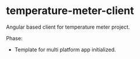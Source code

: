 # temperature-meter-client
Angular based client for temperature meter project.

Phase:
- Template for multi platform app initialized.
